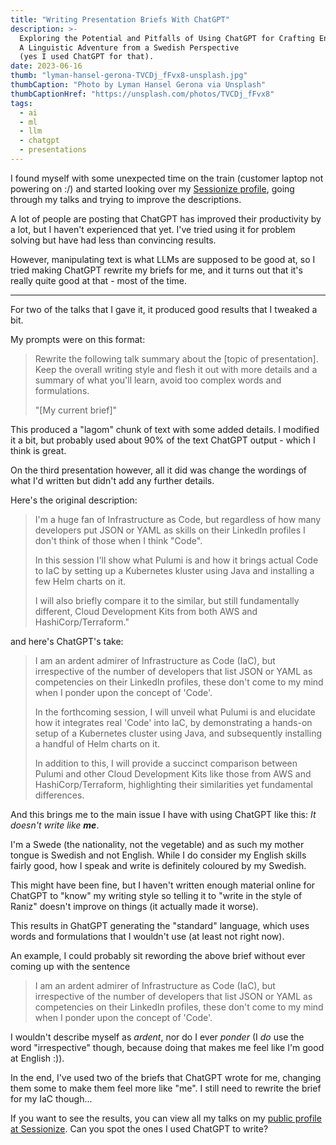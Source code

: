 ```yaml
---
title: "Writing Presentation Briefs With ChatGPT"
description: >-
  Exploring the Potential and Pitfalls of Using ChatGPT for Crafting Engaging Talk Descriptions:
  A Linguistic Adventure from a Swedish Perspective
  (yes I used ChatGPT for that).
date: 2023-06-16
thumb: "lyman-hansel-gerona-TVCDj_fFvx8-unsplash.jpg"
thumbCaption: "Photo by Lyman Hansel Gerona via Unsplash"
thumbCaptionHref: "https://unsplash.com/photos/TVCDj_fFvx8"
tags:
  - ai
  - ml
  - llm
  - chatgpt
  - presentations
---
```

I found myself with some unexpected time on the train (customer laptop not powering on :/) and started looking over my
[Sessionize profile](https://sessionize.com/raniz/), going through my talks and trying to improve the descriptions.

A lot of people are posting that ChatGPT has improved their productivity by a lot,
but I haven't experienced that yet.
I've tried using it for problem solving but have had less than convincing results.

However, manipulating text is what LLMs are supposed to be good at,
so I tried making ChatGPT rewrite my briefs for me,
and it turns out that it's really quite good at that - most of the time.

---
For two of the talks that I gave it,
it produced good results that I tweaked a bit.

My prompts were on this format:

> Rewrite the following talk summary about the [topic of presentation].
> Keep the overall writing style and flesh it out with more details and a summary of what you'll learn,
> avoid too complex words and formulations.
> 
> "[My current brief]"
 
This produced a "lagom" chunk of text with some added details. I modified it a bit,
but probably used about 90% of the text ChatGPT output - which I think is great.

On the third presentation however,
all it did was change the wordings of what I'd written but didn't add any further details.

Here's the original description:

> I'm a huge fan of Infrastructure as Code,
> but regardless of how many developers put JSON or YAML as skills on their LinkedIn profiles I don't think of those
> when I think "Code".
>
> In this session I'll show what Pulumi is and how it brings actual Code to IaC by setting up a Kubernetes kluster using
> Java and installing a few Helm charts on it.
>
> I will also briefly compare it to the similar,
> but still fundamentally different,
> Cloud Development Kits from both AWS and HashiCorp/Terraform."

and here's ChatGPT's take:

> I am an ardent admirer of Infrastructure as Code (IaC),
> but irrespective of the number of developers that list JSON or YAML as competencies on their LinkedIn profiles,
> these don't come to my mind when I ponder upon the concept of 'Code'.
>
> In the forthcoming session,
> I will unveil what Pulumi is and elucidate how it integrates real 'Code' into IaC,
> by demonstrating a hands-on setup of a Kubernetes cluster using Java, and subsequently installing a handful of Helm charts on it.
>
> In addition to this,
> I will provide a succinct comparison between Pulumi and other Cloud Development Kits like those from AWS and HashiCorp/Terraform,
> highlighting their similarities yet fundamental differences.

And this brings me to the main issue I have with using ChatGPT like this: _It doesn't write like **me**_.

I'm a Swede (the nationality, not the vegetable) and as such my mother tongue is Swedish and not English.
While I do consider my English skills fairly good, how I speak and write is definitely coloured by my Swedish.

This might have been fine,
but I haven't written enough material online for ChatGPT to "know" my writing style so telling it to "write in the style of Raniz"
doesn't improve on things (it actually made it worse).

This results in GhatGPT generating the "standard" language, which uses words and formulations that I wouldn't use
(at least not right now).

An example, I could probably sit rewording the above brief without ever coming up with the sentence

> I am an ardent admirer of Infrastructure as Code (IaC),
> but irrespective of the number of developers that list JSON or YAML as competencies on their LinkedIn profiles,
> these don't come to my mind when I ponder upon the concept of 'Code'.

I wouldn't describe myself as _ardent_, nor do I ever _ponder_
(I _do_ use the word "irrespective" though, because doing that makes me feel like I'm good at English :)).

In the end, I've used two of the briefs that ChatGPT wrote for me, changing them some to make them feel more like "me".
I still need to rewrite the brief for my IaC though...

If you want to see the results, you can view all my talks on my [public profile at Sessionize](https://sessionize.com/raniz).
Can you spot the ones I used ChatGPT to write?
